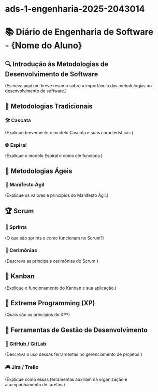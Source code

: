 # ads-1-engenharia-2025-2043014
# 📚 Diário de Engenharia de Software - {Nome do Aluno}

## 🔍 Introdução às Metodologias de Desenvolvimento de Software  
(Escreva aqui um breve resumo sobre a importância das metodologias no desenvolvimento de software.)

## 📖 Metodologias Tradicionais  
### 🛠️ Cascata  
(Explique brevemente o modelo Cascata e suas características.)

### 🌐 Espiral  
(Explique o modelo Espiral e como ele funciona.)

## 💪 Metodologias Ágeis  
### 📖 Manifesto Ágil  
(Explique os valores e princípios do Manifesto Ágil.)

## 🏆 Scrum  
### 📅 Sprints  
(O que são sprints e como funcionam no Scrum?)

### 💬 Cerimônias  
(Descreva as principais cerimônias do Scrum.)

## 🎯 Kanban  
(Explique o funcionamento do Kanban e sua aplicação.)

## 🚀 Extreme Programming (XP)  
(Quais são os princípios do XP?)

## 🔧 Ferramentas de Gestão de Desenvolvimento  
### 💪 GitHub / GitLab  
(Descreva o uso dessas ferramentas no gerenciamento de projetos.)

### 🎮 Jira / Trello  
(Explique como essas ferramentas auxiliam na organização e acompanhamento de tarefas.)

